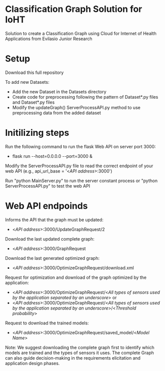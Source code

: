 # Classification Graph Solution for IoHT
Solution to create a Classification Graph using Cloud  for Internet of Health Applications from Evilasio Junior Research

# Setup

Download this full repository

To add new Datasets:
 - Add the new Dataset in the Datasets directory
 - Create code for preprocessing following the pattern of Dataset*.py files and Dataset*<sensors>.py files
 - Modify the updateGraph() ServerProcessAPI.py method to use preprocessing data from the added dataset

# Initilizing steps

Run the following command to run the flask Web API on server port 3000:
 - flask run --host=0.0.0.0 --port=3000 &

Modify the ServerProcessAPI.py file to read the correct endpoint of your web API (e.g., api_url_base = '<_API address_>:3000')

Run "python MainServer.py" to run the server constant process or "python ServerProcessAPI.py" to test the web API

# Web API endpoinds

Informs the API that the graph must be updated:
- <_API address_>:3000/UpdateGraphRequest/2

Download the last updated complete graph:
- <_API address_>:3000/GraphRequest

Download the last generated optimized graph:
- <_API address_>:3000/OptimizeGraphRequest/download.xml

Request for optimization and download of the graph optimized by the application:
- <_API address_>:3000/OptimizeGraphRequest/<_All types of sensors used by the application separated by an underscore_>
or
- <_API address_>:3000/OptimizeGraphRequest/<_All types of sensors used by the application separated by an underscore_>/<_Threshold probability_>

Request to download the trained models:
- <_API address_>:3000/OptimizeGraphRequest/saved_model/<_Model Name_>

Note: We suggest downloading the complete graph first to identify which models are trained and the types of sensors it uses. The complete Graph can also guide decision-making in the requirements elicitation and application design phases.
